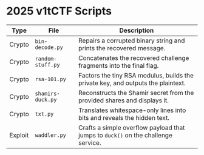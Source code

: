 # 2025 v1tCTF Scripts

| Type | File | Description |
| ---- | ---- | ----------- |
| Crypto | `bin-decode.py` | Repairs a corrupted binary string and prints the recovered message. |
| Crypto | `random-stuff.py` | Concatenates the recovered challenge fragments into the final flag. |
| Crypto | `rsa-101.py` | Factors the tiny RSA modulus, builds the private key, and outputs the plaintext. |
| Crypto | `shamirs-duck.py` | Reconstructs the Shamir secret from the provided shares and displays it. |
| Crypto | `txt.py` | Translates whitespace-only lines into bits and reveals the hidden text. |
| Exploit | `waddler.py` | Crafts a simple overflow payload that jumps to `duck()` on the challenge service. |
